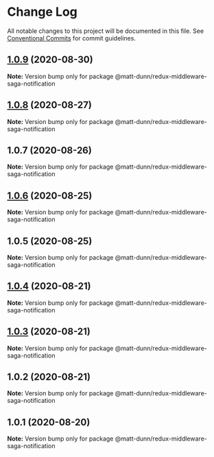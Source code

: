 # Change Log

All notable changes to this project will be documented in this file.
See [Conventional Commits](https://conventionalcommits.org) for commit guidelines.

## [1.0.9](https://github.com/matt-dunn/packages/compare/@matt-dunn/redux-middleware-saga-notification@1.0.8...@matt-dunn/redux-middleware-saga-notification@1.0.9) (2020-08-30)

**Note:** Version bump only for package @matt-dunn/redux-middleware-saga-notification





## [1.0.8](https://github.com/matt-dunn/packages/compare/@matt-dunn/redux-middleware-saga-notification@1.0.7...@matt-dunn/redux-middleware-saga-notification@1.0.8) (2020-08-27)

**Note:** Version bump only for package @matt-dunn/redux-middleware-saga-notification





## 1.0.7 (2020-08-26)

**Note:** Version bump only for package @matt-dunn/redux-middleware-saga-notification





## [1.0.6](https://github.com/matt-dunn/packages/compare/@matt-dunn/redux-middleware-saga-notification@1.0.5...@matt-dunn/redux-middleware-saga-notification@1.0.6) (2020-08-25)

**Note:** Version bump only for package @matt-dunn/redux-middleware-saga-notification





## 1.0.5 (2020-08-25)

**Note:** Version bump only for package @matt-dunn/redux-middleware-saga-notification





## [1.0.4](https://github.com/matt-dunn/packages/compare/@matt-dunn/redux-middleware-saga-notification@1.0.3...@matt-dunn/redux-middleware-saga-notification@1.0.4) (2020-08-21)

**Note:** Version bump only for package @matt-dunn/redux-middleware-saga-notification





## [1.0.3](https://github.com/matt-dunn/packages/compare/@matt-dunn/redux-middleware-saga-notification@1.0.2...@matt-dunn/redux-middleware-saga-notification@1.0.3) (2020-08-21)

**Note:** Version bump only for package @matt-dunn/redux-middleware-saga-notification





## 1.0.2 (2020-08-21)

**Note:** Version bump only for package @matt-dunn/redux-middleware-saga-notification





## 1.0.1 (2020-08-20)

**Note:** Version bump only for package @matt-dunn/redux-middleware-saga-notification
